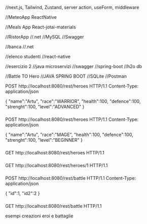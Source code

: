 //next.js, Tailwind, Zustand, server action, useForm, middleware

//MeteoApp
ReactNative

//Meals App
React-jotai-materials

//RistorApp
//.net
//MySQL
//Swagger

//banca
//.net

//elenco studenti
//react-native

//esercizio 2 
//java microservizi
//swagger
//spring-boot
//h2o db

//Battle TO Hero
//JAVA SPRING BOOT
//SQLite
//Postman

POST http://localhost:8080/rest/heroes HTTP/1.1
Content-Type: application/json

{
    "name":"Artu",
    "race":"WARRIOR",
    "health":100,
    "defence":100,
    "strenght":100,
    "level":"ADVANCED"
}
###
POST http://localhost:8080/rest/heroes HTTP/1.1
Content-Type: application/json

{
    "name":"Artu",
    "race":"MAGE",
    "health":100,
    "defence":100,
    "strenght":100,
    "level":"BEGINNER"
}
###
GET http://localhost:8080/rest/heroes HTTP/1.1

###
GET http://localhost:8080/rest/heroes/1 HTTP/1.1

###
POST http://localhost:8080/rest/battle HTTP/1.1
Content-Type: application/json

{
    "id":1,
    "id2":2
}
###
GET http://localhost:8080/rest/battle HTTP/1.1


esempi creazioni eroi e battaglie
